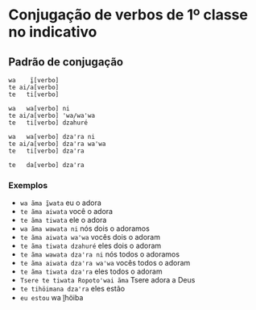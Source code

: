 # Conjugação de verbos de 1º classe no indicativo

## Padrão de conjugação

```
wa    ĩ̱[verbo]
te ai/a[verbo]
te   ti[verbo]

wa   wa[verbo] ni
te ai/a[verbo] ꞌwa/waꞌwa
te   ti[verbo] dzahuré

wa   wa[verbo] dzaꞌra ni
te ai/a[verbo] dzaꞌra waꞌwa
te   ti[verbo] dzaꞌra

te   da[verbo] dzaꞌra
```

### Exemplos

- `wa ãma ĩ̱wata` eu o adora
- `te ãma aiwata` você o adora
- `te ãma tiwata` ele o adora
- `wa ãma wawata ni` nós dois o adoramos
- `te ãma aiwata waꞌwa` vocês dois o adoram
- `te ãma tiwata dzahuré` eles dois o adoram
- `te ãma wawata dzaꞌra ni` nós todos o adoramos
- `te ãma aiwata dzaꞌra waꞌwa` vocês todos o adoram
- `te ãma tiwata dzaꞌra` eles todos o adoram
- `Tsere te tiwata Ropotoꞌwai ãma` Tsere adora a Deus
- `te tihöimana dzaꞌra` eles estão
- `eu estou` wa ĩ̱höiba

